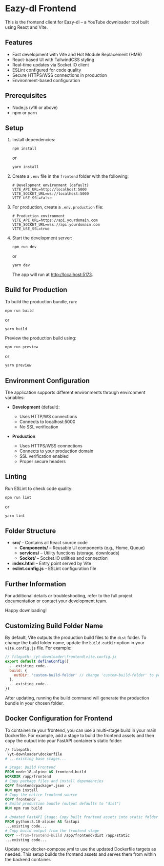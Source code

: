 # Eazy-dl Frontend

This is the frontend client for Eazy-dl – a YouTube downloader tool built using React and Vite.

## Features

- Fast development with Vite and Hot Module Replacement (HMR)
- React-based UI with TailwindCSS styling
- Real-time updates via Socket.IO client
- ESLint configured for code quality
- Secure HTTPS/WSS connections in production
- Environment-based configuration

## Prerequisites

- Node.js (v16 or above)
- npm or yarn

## Setup

1. Install dependencies:

   ```sh
   npm install
   ```
   or
   ```sh
   yarn install
   ```

2. Create a `.env` file in the `frontend` folder with the following:

   ```properties
   # Development environment (default)
   VITE_API_URL=http://localhost:5000
   VITE_SOCKET_URL=ws://localhost:5000
   VITE_USE_SSL=false
   ```

3. For production, create a `.env.production` file:

   ```properties
   # Production environment
   VITE_API_URL=https://api.yourdomain.com
   VITE_SOCKET_URL=wss://api.yourdomain.com
   VITE_USE_SSL=true
   ```

4. Start the development server:

   ```sh
   npm run dev
   ```
   or
   ```sh
   yarn dev
   ```

   The app will run at [http://localhost:5173](http://localhost:5173).

## Build for Production

To build the production bundle, run:

```sh
npm run build
```
or
```sh
yarn build
```

Preview the production build using:

```sh
npm run preview
```
or
```sh
yarn preview
```

## Environment Configuration

The application supports different environments through environment variables:

- **Development** (default):
  - Uses HTTP/WS connections
  - Connects to localhost:5000
  - No SSL verification

- **Production**:
  - Uses HTTPS/WSS connections
  - Connects to your production domain
  - SSL verification enabled
  - Proper secure headers

## Linting

Run ESLint to check code quality:

```sh
npm run lint
```
or
```sh
yarn lint
```

## Folder Structure

- **src/** – Contains all React source code  
   - **Components/** – Reusable UI components (e.g., Home, Queue)  
   - **services/** – Utility functions (storage, downloads)  
   - **Socket/** – Socket.IO utilities and connection  
- **index.html** – Entry point served by Vite
- **eslint.config.js** – ESLint configuration file

## Further Information

For additional details or troubleshooting, refer to the full project documentation or contact your development team.

Happy downloading!

## Customizing Build Folder Name

By default, Vite outputs the production build files to the `dist` folder. To change the build folder name, update the `build.outDir` option in your `vite.config.js` file. For example:

```javascript
// filepath: /yt-downloader\frontend\vite.config.js
export default defineConfig({
  ...existing code...
  build: {
    outDir: 'custom-build-folder' // change 'custom-build-folder' to your desired folder name
  },
  ...existing code...
})
```

After updating, running the build command will generate the production bundle in your chosen folder.

## Docker Configuration for Frontend

To containerize your frontend, you can use a multi-stage build in your main Dockerfile. For example, add a stage to build the frontend assets and then copy the output into your FastAPI container's static folder:

```dockerfile
// filepath: 
 \yt-downloader\dockerfile
# ...existing base stages...

# Stage: Build Frontend
FROM node:18-alpine AS frontend-build
WORKDIR /app/frontend
# Copy package files and install dependencies
COPY frontend/package*.json ./
RUN npm install
# Copy the entire frontend source
COPY frontend/ .
# Build production bundle (output defaults to "dist")
RUN npm run build

# Updated FastAPI Stage: Copy built frontend assets into static folder
FROM python:3.10-alpine AS fastapi
...existing code...
# Copy build output from the frontend stage
COPY --from=frontend-build /app/frontend/dist /app/static
...existing code...
```

Update your docker-compose.yml to use the updated Dockerfile targets as needed. This setup builds the frontend assets and serves them from within the backend container.
